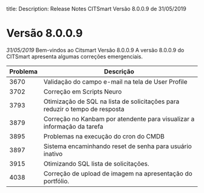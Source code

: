 title: 
Description: Release Notes CITSmart Versão 8.0.0.9 de 31/05/2019

# Versão 8.0.0.9

*31/05/2019* Bem-vindos ao Citsmart Versão 8.0.0.9
A versão 8.0.0.9 do CITSmart apresenta algumas correções emergenciais.

|Problema|Descrição|
|--------|---------|
|3670|Validação do campo e-mail na tela de User Profile|
|3702|Correção em Scripts Neuro|
|3793|Otimização de SQL na lista de solicitações para reduzir o tempo de resposta|
|3879|Correção no Kanbam por atendente para visualizar a informação da tarefa|
|3895|Problemas na execução do cron do CMDB|
|3897|Sistema encaminhando reset de senha para usuário inativo|
|3915|Otimizando SQL lista de solicitações.|
|4038|Correção de upload de imagem na apresentação do portfólio.|
